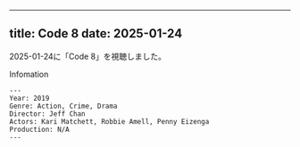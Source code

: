 
---
title: Code 8
date: 2025-01-24
---

2025-01-24に「Code 8」を視聴しました。

Infomation
```
---
Year: 2019
Genre: Action, Crime, Drama
Director: Jeff Chan
Actors: Kari Matchett, Robbie Amell, Penny Eizenga
Production: N/A
---
```

